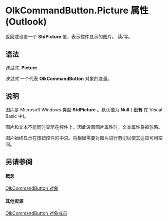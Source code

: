 
# OlkCommandButton.Picture 属性 (Outlook)

返回或设置一个 **StdPicture** 值，表示控件显示的图片。 读/写。


## 语法

 _表达式_. **Picture**

 _表达式_ 一个代表 **OlkCommandButton** 对象的变量。


## 说明

图片是 Microsoft Windows 类型 **StdPicture** 。默认值为 **Null** ( **没有** 在 Visual Basic 中)。

图片和文本不能同时显示在控件上，因此设置图片属性时，文本属性将被忽略。

图片始终显示在按钮控件的中央。将根据需要对图片进行剪切以使其适应可用空间。


## 另请参阅


#### 概念


[OlkCommandButton 对象](bb150211-d50a-130b-91f0-1129dba8f378.md)
#### 其他资源


[OlkCommandButton 对象成员](de26575e-23dc-f1f1-c64a-e58a4b1c51cb.md)